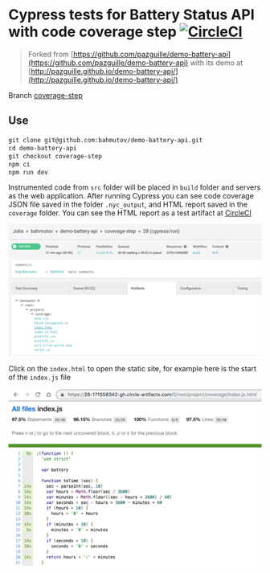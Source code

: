# Cypress tests for Battery Status API with code coverage step [![CircleCI](https://circleci.com/gh/bahmutov/demo-battery-api/tree/coverage-step.svg?style=svg)](https://circleci.com/gh/bahmutov/demo-battery-api/tree/coverage-step)

> Forked from [https://github.com/pazguille/demo-battery-api](https://github.com/pazguille/demo-battery-api) with its demo at [http://pazguille.github.io/demo-battery-api/](http://pazguille.github.io/demo-battery-api/)

Branch [coverage-step](https://github.com/bahmutov/demo-battery-api/tree/coverage-step)

## Use

```
git clone git@github.com:bahmutov/demo-battery-api.git
cd demo-battery-api
git checkout coverage-step
npm ci
npm run dev
```

Instrumented code from `src` folder will be placed in `build` folder and servers as the web application. After running Cypress you can see code coverage JSON file saved in the folder `.nyc_output`, and HTML report saved in the `coverage` folder. You can see the HTML report as a test artifact at [CircleCI](https://circleci.com/gh/bahmutov/demo-battery-api/tree/coverage-step)

![CircleCI test artifacts](images/artifacts.png)

Click on the `index.html` to open the static site, for example here is the start of the `index.js` file

![Index.js coverage](images/index-js-report.png)
